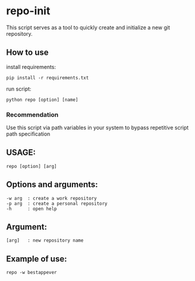 # repo-init
This script serves as a tool to quickly create and initialize a new git repository.

## How to use
install requirements:

	pip install -r requirements.txt
run script:
	
	python repo [option] [name]

### Recommendation
Use this script via path variables in your system to bypass repetitive script path specification 

## USAGE: 
	repo [option] [arg]
	
## Options and arguments:
	-w arg	: create a work repository
	-p arg	: create a personal repository
	-h		: open help

## Argument:
	[arg]	: new repository name

## Example of use:
	repo -w bestappever
